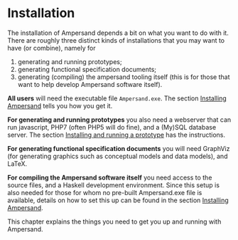 # Installation

The installation of Ampersand depends a bit on what you want to do with it. There are roughly three distinct kinds of installations that you may want to have (or combine), namely for
1. generating and running prototypes;
2. generating functional specification documents;
3. generating (compiling) the ampersand tooling itself (this is for those that want to help develop Ampersand software itself).

**All users** will need the executable file `Ampersand.exe`. The section [Installing Ampersand](/installation/installing_ampersand.html) tells you how you get it.

**For generating and running prototypes** you also need a webserver that can run javascript, PHP7 (often PHP5 will do fine), and a (My)SQL database server. The section [Installing and running a prototype](/installation/installing_and_running_a_prototype_website.html) has the instructions.

**For generating functional specification documents** you will need GraphViz (for generating graphics such as conceptual models and data models), and LaTeX. 

**For compiling the Ampersand software itself** you need access to the source files, and a Haskell development environment. Since this setup is also needed for those for whom no pre-built Ampersand.exe file is available, details on how to set this up can be found in the section [Installing Ampersand](./installation/installing_ampersand.html).

This chapter explains the things you need to get you up and running with Ampersand.



